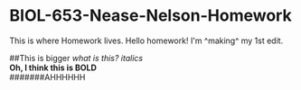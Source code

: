 # BIOL-653-Nease-Nelson-Homework
This is where Homework lives. Hello homework!
I'm ^making^ my 1st edit.

##This is bigger 
*what is this? italics*  
**Oh, I think this is BOLD**  
#######AHHHHHH